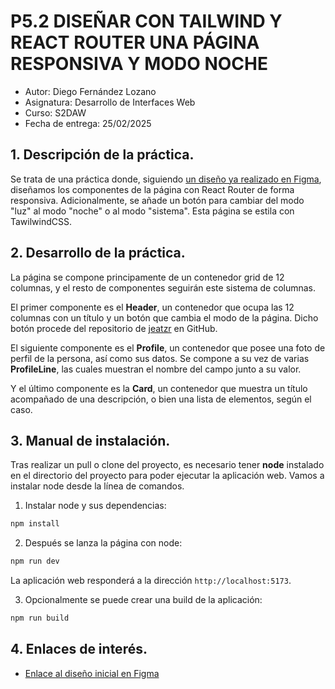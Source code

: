 # P5.2 DISEÑAR CON TAILWIND Y REACT ROUTER UNA PÁGINA RESPONSIVA Y MODO NOCHE

- Autor: Diego Fernández Lozano
- Asignatura: Desarrollo de Interfaces Web
- Curso: S2DAW
- Fecha de entrega: 25/02/2025

## 1. Descripción de la práctica.
Se trata de una práctica donde, siguiendo [un diseño ya realizado en Figma](https://www.figma.com/design/G40Up8aSNvLloXVoi9F1uj/Dark-Mode?node-id=0-18&t=0f4tXEpYE0hBgRAi-1), diseñamos los componentes de la página con React Router de forma responsiva. Adicionalmente, se añade un botón para cambiar del modo "luz" al modo "noche" o al modo "sistema". Esta página se estila con TawilwindCSS.

## 2. Desarrollo de la práctica.
La página se compone principamente de un contenedor grid de 12 columnas, y el resto de componentes seguirán este sistema de columnas.

El primer componente es el **Header**, un contenedor que ocupa las 12 columnas con un título y un botón que cambia el modo de la página. Dicho botón procede del repositorio de [jeatzr](https://github.com/jeatzr/dark-mode-on-ssr-rr) en GitHub.

El siguiente componente es el **Profile**, un contenedor que posee una foto de perfil de la persona, así como sus datos. Se compone a su vez de varias **ProfileLine**, las cuales muestran el nombre del campo junto a su valor.

Y el último componente es la **Card**, un contenedor que muestra un título acompañado de una descripción, o bien una lista de elementos, según el caso.

## 3. Manual de instalación.
Tras realizar un pull o clone del proyecto, es necesario tener **node** instalado en el directorio del proyecto para poder ejecutar la aplicación web. Vamos a instalar node desde la línea de comandos.

1. Instalar node y sus dependencias: 
```bash
npm install
```

2. Después se lanza la página con node:
```bash
npm run dev
```
La aplicación web responderá a la dirección `http://localhost:5173`.

3. Opcionalmente se puede crear una build de la aplicación:
```bash
npm run build
```

## 4. Enlaces de interés.

- [Enlace al diseño inicial en Figma](https://www.figma.com/design/G40Up8aSNvLloXVoi9F1uj/Dark-Mode?node-id=0-18&t=0f4tXEpYE0hBgRAi-1)